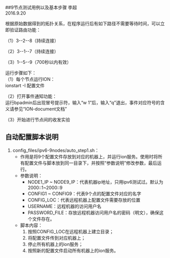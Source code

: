 ##9节点测试用例以及基本步骤
李超  
2016.9.20

根据原始数据得到的拓扑关系，在程序运行后有如下路径不需要等待时间，可以立即验证路由功能：

（1）3--2--8（持续连接）

（2）3--1--7（持续连接）

（3）1--5--9（700秒以内有效）

运行步骤如下：  
（1）每个节点运行ION：  
ionstart -I 配置文件
  
（2）打开事件通知功能：  
运行bpadmin后出现冒号提示符，输入“w 1”后，输入“q”退出，事件对应符号的含义请参见“ION-document文档”  

（3）开始进行节点间的收发实验

## 自动配置脚本说明
 1. config_files/ipv6-9nodes/auto_step1.sh：
    * 作用是将9个配置文件存放到对应的机器上，并运行ion服务。使用时将所有配置文件与脚本放到同一目录下，并按照“参数说明”修改参数，最后运行。
    * 参数说明：
       * NODE1_IP ~ NODE9_IP：代表机器ip地址，只用ipv6测试过。默认为2000::1~2000::9
       * CONFIG1 ~ CONFIG9：代表9个点的配置文件对应的名字
       * CONFIG_LOC：代表远程机器上配置文件需要存放的位置
       * USERNAME：远程机器的访问用户名
       * PASSWORD_FILE：存放远程机器访问用户名的密码（明文），确保这个文件存在。
    * 脚本内容：
       1. 按照CONFIG_LOC在远程机器上建立目录；
       1. 将配置文件传到对应机器上；
       1. 停止所有机器上的ion服务；
       1. 按照新的配置文件启动所有机器上的ion服务。
 
